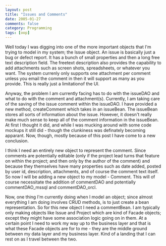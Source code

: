```yaml
---
layout: post
title: "Issues and Comments"
date: 2005-01-27
comments: false
category: Programming
tags: [oop]
---
```

Well today I was digging into one of the more important objects that I'm
trying to model in my system; the Issue object. An issue is basically just a
bug or defect report. It has a bunch of small properties and then a long free
text description field. The freetext description also provides the capability
to add attachments such as screen shots, spreadsheets, or whatever you want.
The system currenly only supports one attachment per comment unless you email
the comment in then it will support as many as you provide. This is really
just a limitationof the UI.  

Anyway, the problem I am currently facing has to do with the issueDAO and what
to do with the comment and attachment(s). Currently, I am taking care of the
saving of the issue comment within the issueDAO. I have provided a new method,
createComment which takes in an issueBean. The issueBean stores all sorts of
information about the issue. However, it doesn't really make much sense to
keep all of the comment information in the issueBean. At first I thought it
did, and while I was mucking around with some code mockups it still did -
though the clunkiness was definately becoming apparant. Now, though, mostly
because of this post I have come to a new conclusion.  


I think I need an entirely new object to represent the comment. Since comments
are potentially editable (only if the project lead turns that feature on
within the project; and then only by the author of the comment) and because
they themselves have many properties such as date added, posted by user id,
description, attachments, and of course the comment text itself. So now I will
be adding a new object to my model - Comment. This will of course necessitate
the addition of commentDAO and potentially commentDAO_mssql and
commentDAO_orcl.  

Now, one thing I'm currently doing when I model an object; since almost
everything I am doing involves CRUD methods, is to just create a bean
representation. So for this new object I need a commentBean. I am typically
only making objects like Issue and Project which are kind of Facade objects;
except they might have some association logic going on in them. At a certain
point I need to work my way up to the business layer and that is what these
Facade objects are for to me - they are the middle ground between my data
layer and my business layer. Kind of a landing that I can rest on as I travel
between the two.  
